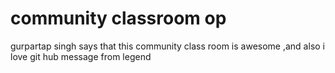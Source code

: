 # community classroom op
gurpartap singh says that this community class room is awesome ,and also i love git hub
message from legend
